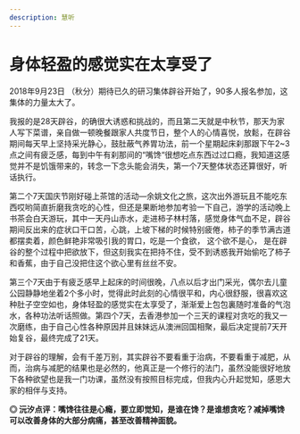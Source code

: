 ```yaml
---
description: 慧听
---
```


# 身体轻盈的感觉实在太享受了

2018年9月23日 （秋分）期待已久的研习集体辟谷开始了，90多人报名参加，这集体的力量太大了。

我报的是28天辟谷，的确很大诱惑和挑战的，而且第二天就是中秋节，那天为家人写下菜谱，亲自做一顿晚餐跟家人共度节日，整个人的心情喜悦，放鬆，在辟谷期间每天早上坚持采光静心，鼓肚蔽气养胃功法，前一个星期起床刹那跟下午2~3点之间有疲乏感，每到中午有刹那间的“嘴馋“很想吃点东西过过口瘾，我知道这感觉并不是饥饿带来的，转念一下念头能会消失，第一个7天整体状态还算很好，听话执行。

第二个7天国庆节刚好碰上茶馆的活动—余姚文化之旅，这次出外游玩且不能吃东西哎哟简直折磨我贪吃的心性，但还是果断地参加考验一下自己，游学的活动晚上书茶会白天游玩，其中一天丹山赤水，走进柿子林村落，感觉身体气血不足，辟谷期间反出来的症状口干口苦，心跳，上坡下梯的时候特别疲倦，柿子的季节满古道都摆卖着，颜色鲜艳非常吸引我的胃口，吃是一个食欲， 这个欲不是心， 是在辟谷的整个过程中把欲放下，但这刻我实在把持不住，受不到诱惑我开始偷吃了柿子和香蕉，由于自己没把住这个欲心里有丝丝不安。

第三个7天由于有疲乏感早上起床的时间很晚，八点以后才出门采光，偶尔去儿童公园静静地坐着2个多小时，觉得此时此刻的心情很平和，内心很舒服，很喜欢这种肚子空空如也，身体轻盈的感觉实在太享受了，渐渐爱上包包裏随时准备的气泡水，各种功法听话照做。第四个7天，去香港参加一个三天的课程对贪吃的我又一次磨练，由于自己心性各种原因并且妹妹远从澳洲回国相聚，最后决定提前7天开始复谷，最终完成了21天。

对于辟谷的理解，会有千差万别，其实辟谷不要看重于治病，不要看重于减肥，从而，治病与减肥的结果也是必然的，他真正是一个修行的法门，虽然没能很好地放下各种欲望也是我一门功课，虽然没有按照目标完成，但我内心升起觉知，感恩大家的相伴与支持。

**◎ 沅汐点评：嘴馋往往是心瘾，要立即觉知，是谁在馋？是谁想贪吃？减掉嘴馋可以改善身体的大部分病痛，甚至改善精神面貌。**

